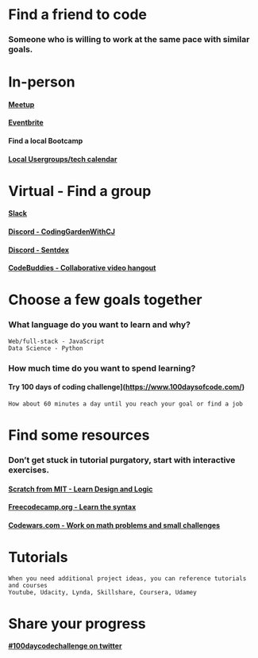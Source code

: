 
# Find a friend to code 
### Someone who is willing to work at the same pace with similar goals.

# In-person
#### [Meetup](https://www.meetup.com/)
#### [Eventbrite](https://www.eventbrite.com/)
#### Find a local Bootcamp
#### [Local Usergroups/tech calendar](http://calagator.org/)

# Virtual - Find a group
#### [Slack](https://slack.com/) 
#### [Discord - CodingGardenWithCJ](https://coding.garden/discord) 
#### [Discord - Sentdex](https://discord.gg/sentdex)
#### [CodeBuddies - Collaborative video hangout](https://codebuddies.org/hangouts)

# Choose a few goals together

### What language do you want to learn and why?
    Web/full-stack - JavaScript
    Data Science - Python

### How much time do you want to spend learning?
#### Try 100 days of coding challenge](https://www.100daysofcode.com/)
    How about 60 minutes a day until you reach your goal or find a job

# Find some resources

### Don’t get stuck in tutorial purgatory, start with interactive exercises.
#### [Scratch from MIT - Learn Design and Logic](https://scratch.mit.edu/)
#### [Freecodecamp.org - Learn the syntax](https://www.freecodecamp.org/)
#### [Codewars.com - Work on math problems and small challenges](https://www.codewars.com/)

# Tutorials
    When you need additional project ideas, you can reference tutorials and courses
    Youtube, Udacity, Lynda, Skillshare, Coursera, Udamey

# Share your progress
#### [#100daycodechallenge on twitter](https://www.100daysofcode.com/)




